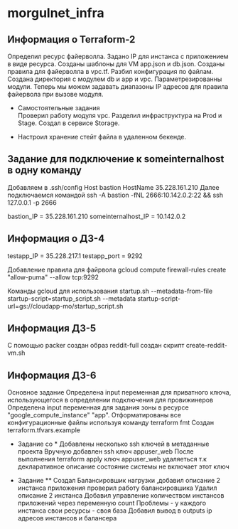 # morgulnet_infra
## Информация о Terraform-2
 Определил ресурс файерволла.
 Задано IP для инстанса с приложением в виде ресурса.
 Созданы шаблоны для VM app.json и db.json.
 Созданы правила для файерволла в vpc.tf.
 Разбил конфигурация по файлам.
 Создана директория с модулем db и app и vpc.
 Параметрезированны модули.
 Теперь мы можем задавать диапазоны IP адресов
 для правила файервола при вызове модуля.
 
 * Самостоятельные задания  
  Проверил работу модуля vpc.
  Разделил инфраструктура на Prod и Stage.
  Создал в сервисе Storage.

 * Настроил хранение стейт файла в удаленном бекенде.  
 
## Задание для подключение к someinternalhost в одну команду

 Добавляем в .ssh/config
 Host bastion
 HostName 35.228.161.210
 Далее подключаемся командой
 ssh -A bastion -fNL 2666:10.142.0.2:22 && ssh 127.0.0.1 -p 2666

 bastion_IP = 35.228.161.210
 someinternalhost_IP = 10.142.0.2

## Информация о ДЗ-4

 testapp_IP = 35.228.217.1
 testapp_port = 9292

 Добавление правила для файрвола
 gcloud compute firewall-rules create "allow-puma" --allow tcp:9292

 Команды gcloud для использования startup.sh
 --metadata-from-file startup-script=startup_script.sh
 --metadata startup-script-url=gs://cloudapp-mo/startup_script.sh

## Информация ДЗ-5

 С помощью packer создан образ reddit-full
 создан скрипт create-reddit-vm.sh

## Информация ДЗ-6

 Основное задание
 Определена input переменная для приватного ключа, использующегося в определении подключения для провижинеров
 Определена input переменная для задания зоны в ресурсе "google_compute_instance" "app".
 Отформатированы все конфигурационные файлы используя команду terraform fmt
 Создан terraform.tfvars.example

* Задание со *
 Добавлены несколько ssh ключей в метаданные проекта
 Вручную добавлен ssh ключ appuser_web
 После выполнения terraform apply ключ appuser_web удаляеться
 т.к декларативное описание состояние системы не включает этот ключ  

* Задание **
 Создал Балансировшик нагрузки ,добавил описание 2 инстанса приложения
 проверил работу балансировшика
 Удалил описание 2 инстанса
 Добавил управление количеством инстансов приложений через переменную count
 Проблемы - у каждого инстанса свои ресурсы - своя база
 Добавил вывод в outputs ip адресов инстансов и балансера  
